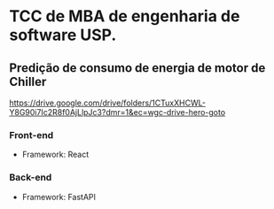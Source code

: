 # TCC de MBA de engenharia de software USP.
## Predição de consumo de energia de motor de Chiller

https://drive.google.com/drive/folders/1CTuxXHCWL-Y8G90i7Ic2R8f0AjLlpJc3?dmr=1&ec=wgc-drive-hero-goto

### Front-end

- Framework: React

### Back-end

- Framework: FastAPI
